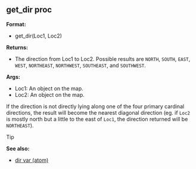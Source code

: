 ## get_dir proc

**Format:**
+   get_dir(Loc1, Loc2)

**Returns:**
+   The direction from Loc1 to Loc2. Possible results are `NORTH`,
    `SOUTH`, `EAST`, `WEST`, `NORTHEAST`, `NORTHWEST`, `SOUTHEAST`, and
    `SOUTHWEST`.

**Args:**
+   Loc1: An object on the map.
+   Loc2: An object on the map.

If the direction is not directly lying along one of the four
primary cardinal directions, the result will become the nearest diagonal
direction (eg. if `Loc2` is mostly north but a little to the east of
`Loc1`, the direction returned will be `NORTHEAST`).

> [!TIP] 
> **See also:**
> +   [dir var (atom)](/ref/atom/var/dir.md) 